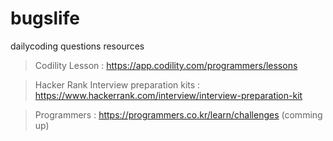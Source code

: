 # bugslife
dailycoding questions resources

> Codility Lesson : https://app.codility.com/programmers/lessons

> Hacker Rank Interview preparation kits : https://www.hackerrank.com/interview/interview-preparation-kit

> Programmers : https://programmers.co.kr/learn/challenges (comming up)
